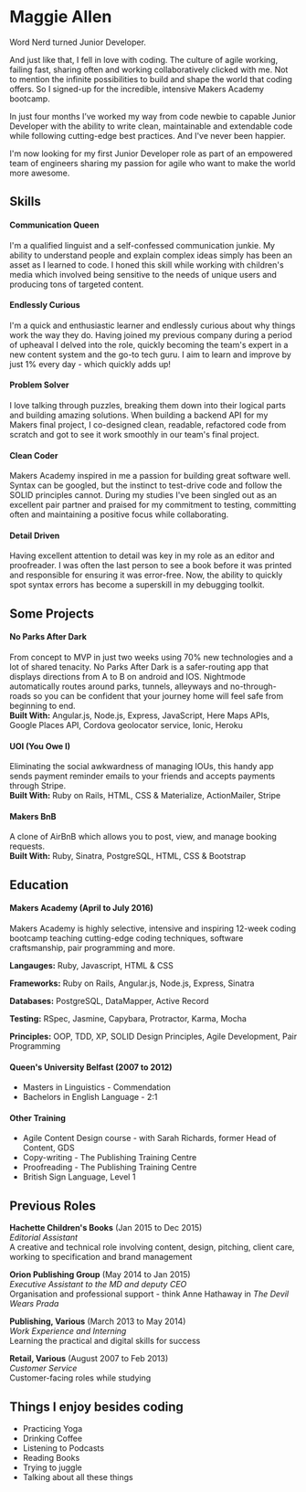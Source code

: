 # Maggie Allen

Word Nerd turned Junior Developer.

And just like that, I fell in love with coding. The culture of agile working, failing fast, sharing often and working collaboratively clicked with me. Not to mention the infinite possibilities to build and shape the world that coding offers. So I signed-up for the incredible, intensive Makers Academy bootcamp.

In just four months I’ve worked my way from code newbie to capable Junior Developer with the ability to write clean, maintainable and extendable code while following cutting-edge best practices. And I've never been happier.

I'm now looking for my first Junior Developer role as part of an empowered team of engineers sharing my passion for agile who want to make the world more awesome.

## Skills

#### Communication Queen

I'm a qualified linguist and a self-confessed communication junkie. My ability to understand people and explain complex ideas simply has been an asset as I learned to code. I honed this skill while working with children's media which involved being sensitive to the needs of unique users and producing tons of targeted content.

#### Endlessly Curious

I'm a quick and enthusiastic learner and endlessly curious about why things work the way they do. Having joined my previous company during a period of upheaval I delved into the role, quickly becoming the team's expert in a new content system and the go-to tech guru. I aim to learn and improve by just 1% every day - which quickly adds up!

#### Problem Solver

I love talking through puzzles, breaking them down into their logical parts and building amazing solutions. When building a backend API for my Makers final project, I co-designed clean, readable, refactored code from scratch and got to see it work smoothly in our team's final project.

#### Clean Coder

Makers Academy inspired in me a passion for building great software well. Syntax can be googled, but the instinct to test-drive code and follow the SOLID principles cannot. During my studies I've been singled out as an excellent pair partner and praised for my commitment to testing, committing often and maintaining a positive focus while collaborating.

#### Detail Driven

Having excellent attention to detail was key in my role as an editor and proofreader. I was often the last person to see a book before it was printed and responsible for ensuring it was error-free. Now, the ability to quickly spot syntax errors has become a superskill in my debugging toolkit.

## Some Projects

#### No Parks After Dark

From concept to MVP in just two weeks using 70% new technologies and a lot of shared tenacity. No Parks After Dark is a safer-routing app that displays directions from A to B on android and IOS. Nightmode automatically routes around parks, tunnels, alleyways and no-through-roads so you can be confident that your journey home will feel safe from beginning to end.  
**Built With:** Angular.js, Node.js, Express, JavaScript, Here Maps APIs, Google Places API, Cordova geolocator service, Ionic, Heroku

#### UOI (You Owe I)

Eliminating the social awkwardness of managing IOUs, this handy app sends payment reminder emails to your friends and accepts payments through Stripe.  
**Built With:** Ruby on Rails, HTML, CSS & Materialize, ActionMailer, Stripe

#### Makers BnB

A clone of AirBnB which allows you to post, view, and manage booking requests.  
**Built With:** Ruby, Sinatra, PostgreSQL, HTML, CSS & Bootstrap

## Education

#### Makers Academy (April to July 2016)

Makers Academy is highly selective, intensive and inspiring 12-week coding bootcamp teaching cutting-edge coding techniques, software craftsmanship, pair programming and more.

**Langauges:**
Ruby, Javascript, HTML & CSS

**Frameworks:**
Ruby on Rails, Angular.js, Node.js, Express, Sinatra

**Databases:**
PostgreSQL, DataMapper, Active Record

**Testing:**
RSpec, Jasmine, Capybara, Protractor, Karma, Mocha

**Principles:**
OOP, TDD, XP, SOLID Design Principles, Agile Development, Pair Programming

#### Queen's University Belfast (2007 to 2012)

- Masters in Linguistics - Commendation
- Bachelors in English Language - 2:1

#### Other Training

- Agile Content Design course - with Sarah Richards, former Head of Content, GDS
- Copy-writing - The Publishing Training Centre
- Proofreading - The Publishing Training Centre
- British Sign Language, Level 1

## Previous Roles

**Hachette Children's Books** (Jan 2015 to Dec 2015)   
*Editorial Assistant*  
A creative and technical role involving content, design, pitching, client care, working to specification and brand management

**Orion Publishing Group** (May 2014 to Jan 2015)    
*Executive Assistant to the MD and deputy CEO*  
Organisation and professional support - think Anne Hathaway in *The Devil Wears Prada*

**Publishing, Various** (March 2013 to May 2014)   
*Work Experience and Interning*  
Learning the practical and digital skills for success

**Retail, Various** (August 2007 to Feb 2013)   
*Customer Service*  
Customer-facing roles while studying

## Things I enjoy besides coding

- Practicing Yoga
- Drinking Coffee
- Listening to Podcasts
- Reading Books
- Trying to juggle
- Talking about all these things
